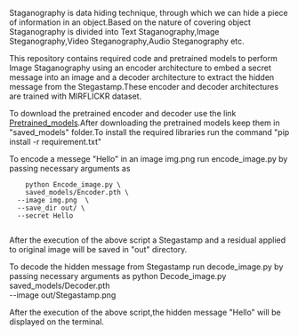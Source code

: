 Staganography is data hiding technique, through which we can hide a piece of information in an object.Based on the nature of covering object Staganography is divided into Text Staganography,Image Steganography,Video Steganography,Audio Steganography etc.


This repository contains required code and pretrained models to perform Image Staganography using an encoder architecture to embed a secret message into an image and a decoder architecture to extract the hidden message from the Stegastamp.These encoder and decoder architectures are trained with MIRFLICKR dataset.

To download the pretrained encoder and decoder use the link [Pretrained_models](https://drive.google.com/drive/folders/102Gws6tW6zlAMpr7cYTG_0JE1mDaJWF9?usp=sharing).After downloading the pretrained models keep them in "saved_models" folder.To install the required libraries run the command "pip install -r requirement.txt"


To encode a messege "Hello" in an image img.png run encode_image.py by passing necessary arguments as

```
    python Encode_image.py \
    saved_models/Encoder.pth \
  --image img.png  \
  --save_dir out/ \
  --secret Hello
  
```
  
  After the execution of the above script a Stegastamp and a residual applied to original image will be saved in "out" directory.
  
  
  
  
To decode the hidden message from Stegastamp run decode_image.py by passing necessary arguments as 
    python Decode_image.py \
    saved_models/Decoder.pth \
    --image out/Stegastamp.png
   
 After the execution of the above script,the hidden message "Hello" will be displayed on the terminal.
    
    
